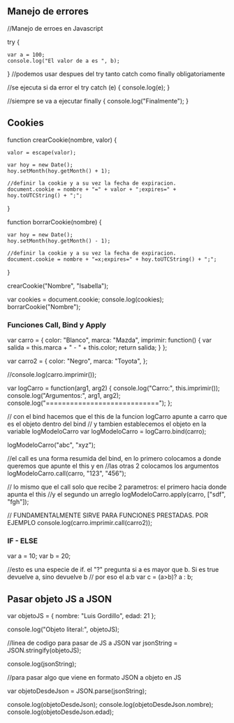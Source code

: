 ## Manejo de errores
//Manejo de erroes en Javascript

try {

    var a = 100;
    console.log("El valor de a es ", b);

}
//podemos usar despues del try tanto catch como finally obligatoriamente

//se ejecuta si da error el try
catch (e) {
    console.log(e);
}

//siempre se va a ejecutar
finally {
    console.log("Finalmente");
}

## Cookies 
function crearCookie(nombre, valor) {

    valor = escape(valor);

    var hoy = new Date();
    hoy.setMonth(hoy.getMonth() + 1);

    //definir la cookie y a su vez la fecha de expiracion.
    document.cookie = nombre + "=" + valor + ";expires=" + hoy.toUTCString() + ";";
}

function borrarCookie(nombre) {

    var hoy = new Date();
    hoy.setMonth(hoy.getMonth() - 1);

    //definir la cookie y a su vez la fecha de expiracion.
    document.cookie = nombre + "=x;expires=" + hoy.toUTCString() + ";";

}

crearCookie("Nombre", "Isabella");

var cookies = document.cookie;
console.log(cookies);
borrarCookie("Nombre");


### Funciones Call, Bind y Apply

var carro = {
    color: "Blanco",
    marca: "Mazda",
    imprimir: function() {
        var salida = this.marca + " - " + this.color;
        return salida;
    }
};

var carro2 = {
    color: "Negro",
    marca: "Toyota",
};

//console.log(carro.imprimir());

var logCarro = function(arg1, arg2) {
    console.log("Carro:", this.imprimir());
    console.log("Argumentos:", arg1, arg2);
    console.log("============================");
};

// con el bind hacemos que el this de la funcion logCarro apunte a carro que es el objeto dentro del bind
// y tambien establecemos el objeto en la variable logModeloCarro
var logModeloCarro = logCarro.bind(carro);

logModeloCarro("abc", "xyz");

//el call es una forma resumida del bind, en lo primero colocamos a donde queremos que apunte el this y en
//las otras 2 colocamos los argumentos
logModeloCarro.call(carro, "123", "456");

// lo mismo que el call solo que recibe 2 parametros: el primero hacia donde apunta el this 
//y el segundo un arreglo
logModeloCarro.apply(carro, ["sdf", "fgh"]);

// FUNDAMENTALMENTE SIRVE PARA FUNCIONES PRESTADAS. POR EJEMPLO
console.log(carro.imprimir.call(carro2));


### IF - ELSE
var a = 10;
var b = 20;

//esto es una especie de if. el "?" pregunta si a es mayor que b. Si es true devuelve a, sino devuelve b
// por eso el a:b
var c = (a>b)? a : b;

## Pasar objeto JS a JSON
var objetoJS = {
    nombre: "Luis Gordillo",
    edad: 21
};

console.log("Objeto literal:", objetoJS);

//linea de codigo para pasar de JS a JSON
var jsonString = JSON.stringify(objetoJS);

console.log(jsonString);

//para pasar algo que viene en formato JSON a objeto en JS 

var objetoDesdeJson = JSON.parse(jsonString);

console.log(objetoDesdeJson);
console.log(objetoDesdeJson.nombre);
console.log(objetoDesdeJson.edad);